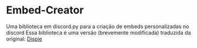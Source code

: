 # Embed-Creator
 Uma biblioteca em discord.py para a criação de embeds personalizadas no discord
 Essa biblioteca é uma versão (brevemente modificada) traduzida da original: [Dispie](https://https://github.com/PranoyMajumdar/dispie)

